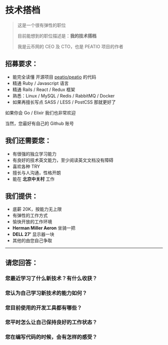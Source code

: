 # 技术搭档

> 这是一个很有弹性的职位
>
> 目前能想到的职位描述是：**我的技术搭档**
>
> 我是云币网的 CEO 及 CTO，也是 PEATIO 项目的作者

## 招募要求：

- 能完全读懂 开源项目 [peatio/peatio](https://github.com/peatio/peatio) 的代码
- 精通 Ruby / Javascript 语言
- 精通 Rails / React / Redux 框架
- 熟悉：Linux / MySQL / Redis / RabbitMQ / Docker
- 如果再擅长写点 SASS / LESS / PostCSS 那就更好了

如果你会 Go / Elixir 我们也非常欢迎

当然，您最好有自己的 Github 账号

## 我们还需要您：

- 有很强的独立学习能力
- 有良好的技术英文能力，至少阅读英文文档没有障碍
- 喜欢各种 TRY
- 擅长与人沟通，性格开朗
- 能在 **北京中关村** 工作

## 我们提供：

- 底薪 20K，按能力无上限
- 有弹性的工作方式
- 愉快开放的工作环境
- **Herman Miller Aeron** 坐骑一把
- **DELL 27’** 显示器一块
- 其他的由您自己争取

--------
## 请您回答：

### 您最近学习了什么新技术？有什么收获？

### 您认为自己学习新技术的能力如何？

### 您目前使用的开发工具都有哪些？

### 您平时怎么让自己保持良好的工作状态？

### 您在编写代码的时候，会有怎样的感受？
